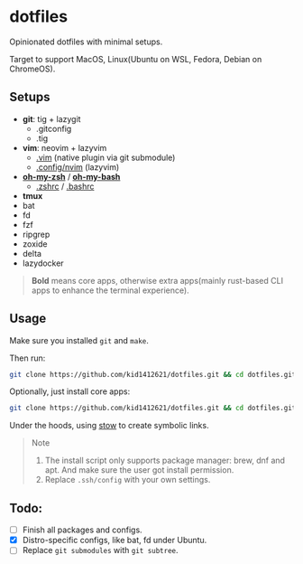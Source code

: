 # dotfiles

Opinionated dotfiles with minimal setups. 

Target to support MacOS, Linux(Ubuntu on WSL, Fedora, Debian on ChromeOS).

## Setups

- **git**: tig + lazygit
  - .gitconfig
  - .tig
- **vim**: neovim + lazyvim
  - [.vim](.vim) (native plugin via git submodule)
  - [.config/nvim](.config/nvim/) (lazyvim)
- [**oh-my-zsh**](https://ohmyz.sh/) / [**oh-my-bash**](https://ohmybash.nntoan.com/)
    - [.zshrc](./.zshrc) / [.bashrc](./.bashrc)
- **tmux**
- bat
- fd
- fzf
- ripgrep
- zoxide
- delta
- lazydocker

> **Bold** means core apps, otherwise extra apps(mainly rust-based CLI apps to enhance the terminal experience).

## Usage

Make sure you installed `git` and `make`.

Then run:

```bash
git clone https://github.com/kid1412621/dotfiles.git && cd dotfiles.git && make
```

Optionally, just install core apps:

```bash
git clone https://github.com/kid1412621/dotfiles.git && cd dotfiles.git && make core
```

Under the hoods, using [stow](https://www.gnu.org/software/stow/) to create symbolic links.

> > [!NOTE]
> 1. The install script only supports package manager: brew, dnf and apt. And make sure the user got install permission.
> 2. Replace `.ssh/config` with your own settings.

## Todo:

- [ ] Finish all packages and configs.
- [x] Distro-specific configs, like bat, fd under Ubuntu.
- [ ] Replace `git submodules` with `git subtree`.
